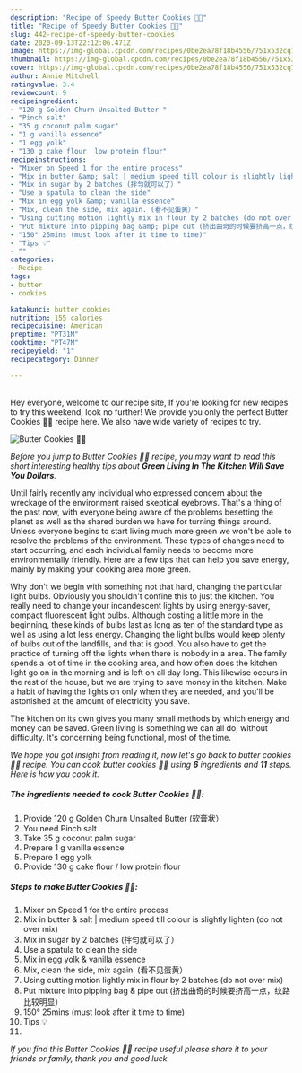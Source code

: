 ```yaml
---
description: "Recipe of Speedy Butter Cookies 🧈🍪"
title: "Recipe of Speedy Butter Cookies 🧈🍪"
slug: 442-recipe-of-speedy-butter-cookies
date: 2020-09-13T22:12:06.471Z
image: https://img-global.cpcdn.com/recipes/0be2ea78f18b4556/751x532cq70/butter-cookies-🧈🍪-recipe-main-photo.jpg
thumbnail: https://img-global.cpcdn.com/recipes/0be2ea78f18b4556/751x532cq70/butter-cookies-🧈🍪-recipe-main-photo.jpg
cover: https://img-global.cpcdn.com/recipes/0be2ea78f18b4556/751x532cq70/butter-cookies-🧈🍪-recipe-main-photo.jpg
author: Annie Mitchell
ratingvalue: 3.4
reviewcount: 9
recipeingredient:
- "120 g Golden Churn Unsalted Butter "
- "Pinch salt"
- "35 g coconut palm sugar"
- "1 g vanilla essence"
- "1 egg yolk"
- "130 g cake flour  low protein flour"
recipeinstructions:
- "Mixer on Speed 1 for the entire process"
- "Mix in butter &amp; salt | medium speed till colour is slightly lighten (do not over mix)"
- "Mix in sugar by 2 batches (拌匀就可以了）"
- "Use a spatula to clean the side"
- "Mix in egg yolk &amp; vanilla essence"
- "Mix, clean the side, mix again. (看不见蛋黄）"
- "Using cutting motion lightly mix in flour by 2 batches (do not over mix)"
- "Put mixture into pipping bag &amp; pipe out (挤出曲奇的时候要挤高一点，纹路比较明显）"
- "150° 25mins (must look after it time to time)"
- "Tips 💡"
- ""
categories:
- Recipe
tags:
- butter
- cookies

katakunci: butter cookies 
nutrition: 155 calories
recipecuisine: American
preptime: "PT31M"
cooktime: "PT47M"
recipeyield: "1"
recipecategory: Dinner

---
```

<br>
Hey everyone, welcome to our recipe site, If you're looking for new recipes to try this weekend, look no further! We provide you only the perfect Butter Cookies 🧈🍪 recipe here. We also have wide variety of recipes to try.
<br>


![Butter Cookies 🧈🍪](https://img-global.cpcdn.com/recipes/0be2ea78f18b4556/751x532cq70/butter-cookies-🧈🍪-recipe-main-photo.jpg)

<i>Before you jump to Butter Cookies 🧈🍪 recipe, you may want to read this short interesting healthy tips about 
<strong>Green Living In The Kitchen Will Save You Dollars</strong>.</i>
</br>

Until fairly recently any individual who expressed concern about the wreckage of the environment raised skeptical eyebrows. That's a thing of the past now, with everyone being aware of the problems besetting the planet as well as the shared burden we have for turning things around. Unless everyone begins to start living much more green we won't be able to resolve the problems of the environment. These types of changes need to start occurring, and each individual family needs to become more environmentally friendly. Here are a few tips that can help you save energy, mainly by making your cooking area more green.

Why don't we begin with something not that hard, changing the particular light bulbs. Obviously you shouldn't confine this to just the kitchen. You really need to change your incandescent lights by using energy-saver, compact fluorescent light bulbs. Although costing a little more in the beginning, these kinds of bulbs last as long as ten of the standard type as well as using a lot less energy. Changing the light bulbs would keep plenty of bulbs out of the landfills, and that is good. You also have to get the practice of turning off the lights when there is nobody in a area. The family spends a lot of time in the cooking area, and how often does the kitchen light go on in the morning and is left on all day long. This likewise occurs in the rest of the house, but we are trying to save money in the kitchen. Make a habit of having the lights on only when they are needed, and you'll be astonished at the amount of electricity you save.

The kitchen on its own gives you many small methods by which energy and money can be saved. Green living is something we can all do, without difficulty. It's concerning being functional, most of the time.


<i>We hope you got insight from reading it, now let's go back to butter cookies 🧈🍪 recipe. You can cook butter cookies 🧈🍪 using <strong>6</strong> ingredients and <strong>11</strong> steps. Here is how you cook it.
</i>

##### The ingredients needed to cook Butter Cookies 🧈🍪:

1. Provide 120 g Golden Churn Unsalted Butter (软膏状）
1. You need Pinch salt
1. Take 35 g coconut palm sugar
1. Prepare 1 g vanilla essence
1. Prepare 1 egg yolk
1. Provide 130 g cake flour / low protein flour


##### Steps to make Butter Cookies 🧈🍪:

1. Mixer on Speed 1 for the entire process
1. Mix in butter &amp; salt | medium speed till colour is slightly lighten (do not over mix)
1. Mix in sugar by 2 batches (拌匀就可以了）
1. Use a spatula to clean the side
1. Mix in egg yolk &amp; vanilla essence
1. Mix, clean the side, mix again. (看不见蛋黄）
1. Using cutting motion lightly mix in flour by 2 batches (do not over mix)
1. Put mixture into pipping bag &amp; pipe out (挤出曲奇的时候要挤高一点，纹路比较明显）
1. 150° 25mins (must look after it time to time)
1. Tips 💡
1. 


<i>If you find this Butter Cookies 🧈🍪 recipe useful please share it to your friends or family, thank you and good luck.</i>
